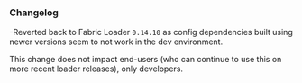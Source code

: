 ### Changelog

-Reverted back to Fabric Loader `0.14.10` as config dependencies built using newer versions seem to not work in the dev environment. 

This change does not impact end-users (who can continue to use this on more recent loader releases), only developers.